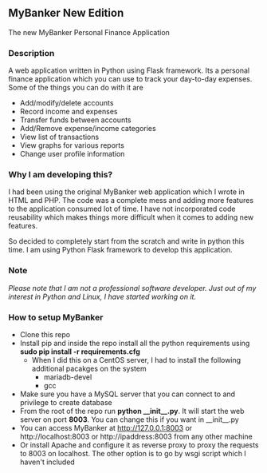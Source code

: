 ## MyBanker New Edition
The new MyBanker Personal Finance Application

### Description
A web application written in Python using Flask framework. Its a personal finance application which you can use to track your day-to-day expenses. Some of the things you can do with it are

* Add/modify/delete accounts
* Record income and expenses
* Transfer funds between accounts
* Add/Remove expense/income categories
* View list of transactions
* View graphs for various reports
* Change user profile information

### Why I am developing this?
I had been using the original MyBanker web application which I wrote in HTML and PHP. The code was a complete mess and adding more features to the application consumed lot of time. I have not incorporated code reusability which makes things more difficult when it comes to adding new features.

So decided to completely start from the scratch and write in python this time. I am using Python Flask framework to develop this application.

### Note
*Please note that I am not a professional software developer. Just out of my interest in Python and Linux, I have started working on it.*

### How to setup MyBanker
* Clone this repo
* Install pip and inside the repo install all the python requirements using **sudo pip install -r requirements.cfg**
  * When I did this on a CentOS server, I had to install the following additional pacakges on the system
    * mariadb-devel
    * gcc
* Make sure you have a MySQL server that you can connect to and privilege to create database
* From the root of the repo run **python \_\_init\_\_.py**. It will start the web server on port **8003**. You can change this if you want in \_\_init\_\_.py
* You can access MyBanker at http://127.0.0.1:8003 or http://localhost:8003 or http://ipaddress:8003 from any other machine
* Or install Apache and configure it as reverse proxy to proxy the requests to 8003 on localhost. The other option is to go by wsgi script which I haven't included
